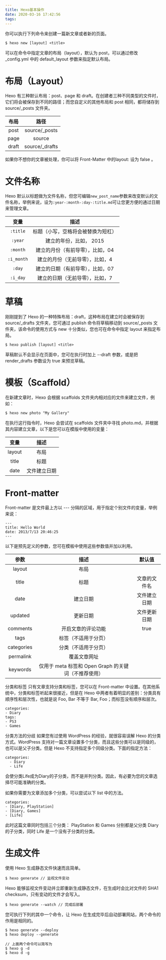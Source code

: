 ```yaml
---
title: Hexo基本操作
date: 2020-03-16 17:42:56
tags:
---
```


你可以执行下列命令来创建一篇新文章或者新的页面。
```
$ hexo new [layout] <title>
```
可以在命令中指定文章的布局（layout），默认为 post，可以通过修改 _config.yml 中的 default_layout 参数来指定默认布局。

# 布局（Layout）
Hexo 有三种默认布局：post、page 和 draft。在创建者三种不同类型的文件时，它们将会被保存到不同的路径；而您自定义的其他布局和 post 相同，都将储存到 source/_posts 文件夹。

| 布局 | 路径 |
| :--: | :--: |
| post | source/_posts |
| page | source |
| draft | source/_drafts |

如果你不想你的文章被处理，你可以将 Front-Matter 中的layout: 设为 false 。
# 文件名称
Hexo 默认以标题做为文件名称，但您可编辑`new_post_name`参数来改变默认的文件名称，举例来说，设为`:year-:month-:day-:title.md`可让您更方便的通过日期来管理文章。

| 变量 | 描述 |
| :--: | :--: |
| `:title` | 标题（小写，空格将会被替换为短杠） |
| `:year` | 建立的年份，比如， 2015 |
| `:month` | 建立的月份（有前导零），比如，04 |
| `:i_month` | 建立的月份（无前导零），比如，4 |
| `:day` | 建立的日期（有前导零），比如，07 |
| `:i_day` | 建立的日期（无前导零），比如，7 |

# 草稿
刚刚提到了 Hexo 的一种特殊布局：draft，这种布局在建立时会被保存到 source/_drafts 文件夹，您可通过 publish 命令将草稿移动到 source/_posts 文件夹，该命令的使用方式与 new 十分类似，您也可在命令中指定 layout 来指定布局。
```
$ hexo publish [layout] <title>
```
草稿默认不会显示在页面中，您可在执行时加上 --draft 参数，或是把 render_drafts 参数设为 true 来预览草稿。
# 模板（Scaffold）
在新建文章时，Hexo 会根据 scaffolds 文件夹内相对应的文件来建立文件，例如：
```
$ hexo new photo "My Gallery"
```
在执行这行指令时，Hexo 会尝试在 scaffolds 文件夹中寻找 photo.md，并根据其内容建立文章，以下是您可以在模版中使用的变量：

| 变量 | 描述 |
| :--: | :--: |
| layout | 布局 |
| title | 标题 |
| date | 文件建立日期 |

# Front-matter
Front-matter 是文件最上方以 --- 分隔的区域，用于指定个别文件的变量，举例来说：
```
---
title: Hello World
date: 2013/7/13 20:46:25
---
```
以下是预先定义的参数，您可在模板中使用这些参数值并加以利用。

| 参数 | 描述 | 默认值 |
| :--: | :--: | :--: |
| layout | 布局	|
| title | 标题 | 文章的文件名 |
| date | 建立日期 | 文件建立日期 |
| updated | 更新日期 | 文件更新日期 |
| comments | 开启文章的评论功能 | true |
| tags | 标签（不适用于分页）| |
| categories | 分类（不适用于分页） |	
| permalink | 覆盖文章网址 |
| keywords | 仅用于 meta 标签和 Open Graph 的关键词（不推荐使用）	||

分类和标签
只有文章支持分类和标签，您可以在 Front-matter 中设置。在其他系统中，分类和标签听起来很接近，但是在 Hexo 中两者有着明显的差别：分类具有顺序性和层次性，也就是说 Foo, Bar 不等于 Bar, Foo；而标签没有顺序和层次。
```
categories:
- Diary
tags:
- PS3
- Games
```
分类方法的分歧
如果您有过使用 WordPress 的经验，就很容易误解 Hexo 的分类方式。WordPress 支持对一篇文章设置多个分类，而且这些分类可以是同级的，也可以是父子分类。但是 Hexo 不支持指定多个同级分类。下面的指定方法：
```
categories:
  - Diary
  - Life
```
会使分类Life成为Diary的子分类，而不是并列分类。因此，有必要为您的文章选择尽可能准确的分类。

如果你需要为文章添加多个分类，可以尝试以下 list 中的方法。
```
categories:
- [Diary, PlayStation]
- [Diary, Games]
- [Life]
```
此时这篇文章同时包括三个分类： PlayStation 和 Games 分别都是父分类 Diary 的子分类，同时 Life 是一个没有子分类的分类。
# 生成文件
使用 Hexo 生成静态文件快速而且简单。
```
$ hexo generate // 监视文件变动
```
Hexo 能够监视文件变动并立即重新生成静态文件，在生成时会比对文件的 SHA1 checksum，只有变动的文件才会写入。
```
$ hexo generate --watch // 完成后部署
```
您可执行下列的其中一个命令，让 Hexo 在生成完毕后自动部署网站，两个命令的作用是相同的。
```
$ hexo generate --deploy
$ hexo deploy --generate

// 上面两个命令可以简写为
$ hexo g -d
$ hexo d -g
```